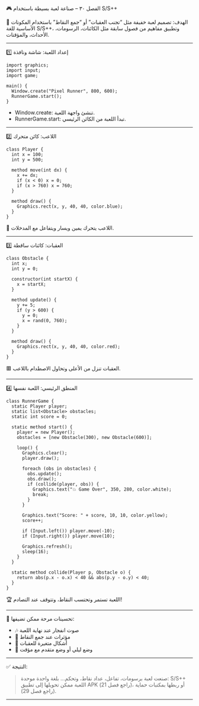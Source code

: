 
🎮 الفصل ٣٠ – صناعة لعبة بسيطة باستخدام S/S++

🎯 الهدف:
تصميم لعبة خفيفة مثل “تجنب العقبات” أو “جمع النقاط” باستخدام المكونات الأساسية للغة S/S++، وتطبيق مفاهيم من فصول سابقة مثل الكائنات، الرسومات، الأحداث، والمؤقتات.

---

1️⃣ إعداد اللعبة: شاشة ونافذة

```spp
import graphics;
import input;
import game;

main() {
  Window.create("Pixel Runner", 800, 600);
  RunnerGame.start();
}
```

- Window.create: تنشئ واجهة اللعبة.
- RunnerGame.start: تبدأ اللعبة من الكائن الرئيسي.

---

2️⃣ اللاعب: كائن متحرك

```spp
class Player {
  int x = 100;
  int y = 500;

  method move(int dx) {
    x += dx;
    if (x < 0) x = 0;
    if (x > 760) x = 760;
  }

  method draw() {
    Graphics.rect(x, y, 40, 40, color.blue);
  }
}
```

🔹 اللاعب يتحرك يمين ويسار ويتفاعل مع المدخلات.

---

3️⃣ العقبات: كائنات ساقطة

```spp
class Obstacle {
  int x;
  int y = 0;

  constructor(int startX) {
    x = startX;
  }

  method update() {
    y += 5;
    if (y > 600) {
      y = 0;
      x = rand(0, 760);
    }
  }

  method draw() {
    Graphics.rect(x, y, 40, 40, color.red);
  }
}
```

🟥 العقبات تنزل من الأعلى وتحاول الاصطدام باللاعب.

---

4️⃣ المنطق الرئيسي: اللعبة نفسها

```spp
class RunnerGame {
  static Player player;
  static list<Obstacle> obstacles;
  static int score = 0;

  static method start() {
    player = new Player();
    obstacles = [new Obstacle(300), new Obstacle(600)];

    loop() {
      Graphics.clear();
      player.draw();

      foreach (obs in obstacles) {
        obs.update();
        obs.draw();
        if (collide(player, obs)) {
          Graphics.text("💥 Game Over", 350, 280, color.white);
          break;
        }
      }

      Graphics.text("Score: " + score, 10, 10, color.yellow);
      score++;

      if (Input.left()) player.move(-10);
      if (Input.right()) player.move(10);

      Graphics.refresh();
      sleep(16);
    }
  }

  static method collide(Player p, Obstacle o) {
    return abs(p.x - o.x) < 40 && abs(p.y - o.y) < 40;
  }
}
```

🏆 اللعبة تستمر وتحتسب النقاط، وتتوقف عند التصادم!

---

🎨 تحسينات مرحة ممكن تضيفها:

- 🎶 صوت انفجار عند نهاية اللعبة
- 🌟 مؤثرات عند جمع النقاط
- 👾 أشكال متغيرة للعقبات
- 🌙 وضع ليلي أو وضع متقدم مع مؤقت

---

✅ النتيجة:
> صنعت لعبة برسومات، تفاعل، عداد نقاط، وتحكم... بلغة واحدة موحدة: S/S++  
> اللعبة ممكن تحويلها إلى تطبيق APK (راجع فصل 21)، أو ربطها بمكتبات حماية (راجع فصل 29).

---
